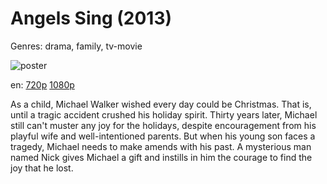 # Angels Sing (2013)

Genres: drama, family, tv-movie

![poster](http://image.tmdb.org/t/p/w500/f9MPM3S1Q4THWn3njgEbYA8uP1o.jpg)

en:
  [720p](magnet:?xt=urn:btih:af6ba8867ae8c066d4da7123156e839696334d76&dn=Angels+Sing+(2013)&tr=udp%3A%2F%2Ftracker.yify-torrents.com%2Fannounce&tr=udp%3A%2F%2Fopen.demonii.com%3A1337%2Fannounce&tr=udp%3A%2F%2Fexodus.desync.com%3A6969&tr=udp%3A%2F%2Ftracker.istole.it%3A80&tr=udp%3A%2F%2Ftracker.publicbt.com%3A80&tr=udp%3A%2F%2Ftracker.publichd.eu%3A80%2Fannounce&tr=udp%3A%2F%2Ftracker.openbittorrent.com%3A80%2Fannounce&tr=udp%3A%2F%2Fcoppersurfer.tk%3A6969%2Fannounce)
  [1080p](magnet:?xt=urn:btih:44EEE5C6BAF9F1E7780F763482192618659F23D3&tr=udp://glotorrents.pw:6969/announce&tr=udp://tracker.opentrackr.org:1337/announce&tr=udp://torrent.gresille.org:80/announce&tr=udp://tracker.openbittorrent.com:80&tr=udp://tracker.coppersurfer.tk:6969&tr=udp://tracker.leechers-paradise.org:6969&tr=udp://p4p.arenabg.ch:1337&tr=udp://tracker.internetwarriors.net:1337)
  


As a child, Michael Walker wished every day could be Christmas. That is, until a tragic accident crushed his holiday spirit. Thirty years later, Michael still can't muster any joy for the holidays, despite encouragement from his playful wife and well-intentioned parents. But when his young son faces a tragedy, Michael needs to make amends with his past. A mysterious man named Nick gives Michael a gift and instills in him the courage to find the joy that he lost.